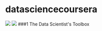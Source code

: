 datasciencecoursera
===================

![](http://cdn10.techchange.org/wp-content/uploads/2013/02/Coursera-Logo-cropped1.jpg)
<centre>![](http://upload.wikimedia.org/wikipedia/commons/d/db/Data_Science_Venn_Diagram.png)</centre>
###1 The Data Scientist's Toolbox

